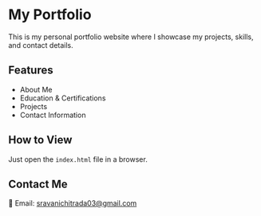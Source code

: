 # My Portfolio  

This is my personal portfolio website where I showcase my projects, skills, and contact details.  

## Features  
- About Me  
- Education & Certifications  
- Projects  
- Contact Information  

## How to View  
Just open the `index.html` file in a browser.  

## Contact Me  
📧 Email: sravanichitrada03@gmail.com  
